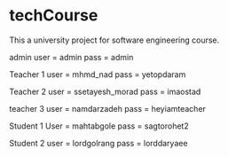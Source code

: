 # techCourse
This a university project for software engineering course.


admin 
user = admin
pass = admin

Teacher 1
user = mhmd_nad
pass = yetopdaram

Teacher 2
user = ssetayesh_morad
pass = imaostad

teacher 3
user = namdarzadeh
pass = heyiamteacher

Student 1
User = mahtabgole
pass = sagtorohet2

Student 2
user = lordgolrang
pass = lorddaryaee